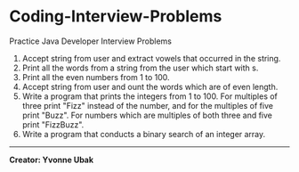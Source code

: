 # Coding-Interview-Problems

Practice Java Developer Interview Problems
  1. Accept string from user and extract vowels that occurred in the string.
  2. Print all the words from a string from the user which start with s.
  3. Print all the even numbers from 1 to 100.
  4. Accept string from user and ount the words which are of even length.
  5. Write a program that prints the integers from 1 to 100. For multiples of three print "Fizz" instead of the number, and for the multiples of five print "Buzz". For numbers which are multiples of both three and five print "FizzBuzz".
  6. Write a program that conducts a binary search of an integer array.

---
**Creator: Yvonne Ubak**
